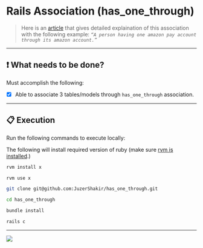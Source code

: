 # Rails Association (has_one_through)

> Here is an [article](https://medium.com/nerd-for-tech/rails-association-part-1-865c1373fb22#09b6) that gives detailed explaination of this association with the following example: *`“A person having one amazon pay account through its amazon account.”`*

----

## ❗ What needs to be done?
Must accomplish the following:
- [x] Able to associate 3 tables/models through `has_one_through` association.
----


## 📋 Execution

Run the following commands to execute locally:

The following will install required version of ruby (make sure [rvm is installed](https://rvm.io/rvm/install).)
```bash
rvm install x
```
```bash
rvm use x
```
```bash
git clone git@github.com:JuzerShakir/has_one_through.git
```
```bash
cd has_one_through
```
```bash
bundle install
```
```bash
rails c
```

-----

![](https://visitor-badge-reloaded.herokuapp.com/badge?page_id=juzershakir.has_one_through&color=000000&lcolor=000000&style=for-the-badge&logo=Github)
